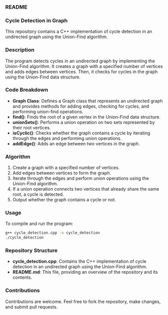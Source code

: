 ### README

### Cycle Detection in Graph

This repository contains a C++ implementation of cycle detection in an undirected graph using the Union-Find algorithm.

### Description

The program detects cycles in an undirected graph by implementing the Union-Find algorithm. It creates a graph with a specified number of vertices and adds edges between vertices. Then, it checks for cycles in the graph using the Union-Find data structure.

### Code Breakdown

- **Graph Class**: Defines a Graph class that represents an undirected graph and provides methods for adding edges, checking for cycles, and performing union-find operations.
- **find()**: Finds the root of a given vertex in the Union-Find data structure.
- **unionSets()**: Performs a union operation on two sets represented by their root vertices.
- **isCyclic()**: Checks whether the graph contains a cycle by iterating through the edges and performing union operations.
- **addEdge()**: Adds an edge between two vertices in the graph.

### Algorithm

1. Create a graph with a specified number of vertices.
2. Add edges between vertices to form the graph.
3. Iterate through the edges and perform union operations using the Union-Find algorithm.
4. If a union operation connects two vertices that already share the same root, a cycle is detected.
5. Output whether the graph contains a cycle or not.

### Usage

To compile and run the program:
```bash
g++ cycle_detection.cpp -o cycle_detection
./cycle_detection
```

### Repository Structure

- **cycle_detection.cpp**: Contains the C++ implementation of cycle detection in an undirected graph using the Union-Find algorithm.
- **README.md**: This file, providing an overview of the repository and its contents.

### Contributions

Contributions are welcome. Feel free to fork the repository, make changes, and submit pull requests.
